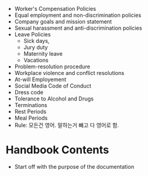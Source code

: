  - Worker's Compensation Policies
 - Equal employment and non-discrimination policies
 - Company goals and mission statement
 - Sexual harassment and anti-discrimination policies
 - Leave Policies
   - Sick days,
   - Jury duty
   - Maternity leave
   - Vacations
 - Problem-resolution procedure
 - Workplace violence and conflict resolutions
 - At-will Employement
 - Social Media Code of Conduct
 - Dress code
 - Tolerance to Alcohol and Drugs
 - Terminations
 - Rest Periods
 - Meal Periods
 - Rule: 모든건 영어. 말하는거 뺴고 다 영어로 함.

# Handbook Contents
 - Start off with the purpose of the documentation
